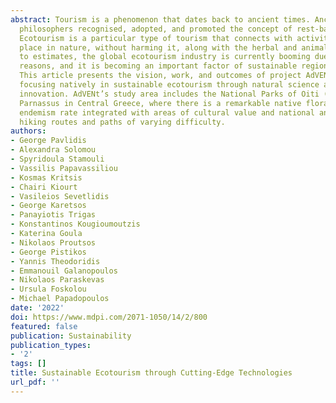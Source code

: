 ```yaml
---
abstract: Tourism is a phenomenon that dates back to ancient times. Ancient Greek
  philosophers recognised, adopted, and promoted the concept of rest-based tourism.
  Ecotourism is a particular type of tourism that connects with activities that take
  place in nature, without harming it, along with the herbal and animal wealth. According
  to estimates, the global ecotourism industry is currently booming due to various
  reasons, and it is becoming an important factor of sustainable regional development.
  This article presents the vision, work, and outcomes of project AdVENt, a project
  focusing natively in sustainable ecotourism through natural science and technological
  innovation. AdVENt’s study area includes the National Parks of Oiti (or Oeta) and
  Parnassus in Central Greece, where there is a remarkable native flora with a high
  endemism rate integrated with areas of cultural value and national and European
  hiking routes and paths of varying difficulty.
authors:
- George Pavlidis
- Alexandra Solomou
- Spyridoula Stamouli
- Vassilis Papavassiliou
- Kosmas Kritsis
- Chairi Kiourt
- Vasileios Sevetlidis
- George Karetsos
- Panayiotis Trigas
- Konstantinos Kougioumoutzis
- Katerina Goula
- Nikolaos Proutsos
- George Pistikos
- Yannis Theodoridis
- Emmanouil Galanopoulos
- Nikolaos Paraskevas
- Ursula Foskolou
- Michael Papadopoulos
date: '2022'
doi: https://www.mdpi.com/2071-1050/14/2/800
featured: false
publication: Sustainability
publication_types:
- '2'
tags: []
title: Sustainable Ecotourism through Cutting-Edge Technologies
url_pdf: ''
---
```

